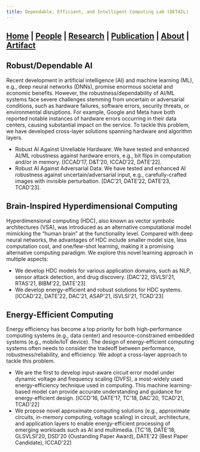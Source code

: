 ```yaml
---
title: Dependable, Efficient, and Intelligent Computing Lab (DETAIL)
---
```

## [Home](./) | [People](./people) | [**Research**](./research) | [Publication](./publication) | [About](./about) | [Artifact](./artifact) 

## Robust/Dependable AI 
Recent development in artificial intelligence (AI) and machine learning (ML), e.g., deep neural networks (DNNs), promise enormous societal and economic benefits. However, the robustness/dependability of AI/ML systems face severe challenges stemming from uncertain or adversarial conditions, such as hardware failures, software errors, security threats, or environmental disruptions. For example, Google and Meta have both reported notable instances of hardware errors occurring in their data centers, causing substantial impact on the service. To tackle this problem, we have developed cross-layer solutions spanning hardware and algorithm layers. 

* Robust AI Against Unreliable Hardware: We have tested and enhanced AI/ML robustness against hardware errors, e.g., bit flips in computation and/or in memory. [ICCAD’17, D&T’20, ICCAD’22, DATE’22]. 
* Robust AI Against Adversarial Data: We have tested and enhanced AI robustness against uncertain/adversarial input, e.g., carefully-crafted images with invisible perturbation. [DAC’21, DATE’22, DATE’23, TCAD’23]. 

## Brain-Inspired Hyperdimensional Computing
Hyperdimensional computing (HDC), also known as vector symbolic architectures (VSA), was introduced as an alternative computational model mimicking the “human brain” at
the functionality level. Compared with deep neural networks, the advantages of HDC include smaller model size, less computation cost, and one/few-shot learning, making it a promising alternative computing paradigm. We explore this novel learning approach in multiple aspects:

* We develop HDC models for various application domains, such as NLP, sensor attack detection, and drug discovery. [DAC'22, ISVLSI'21, RTAS'21, BIBM'22, DATE'23]
* We develop energy-efficient and robust solutions for HDC systems. [ICCAD'22, DATE'22, DAC'21, ASAP'21, ISVLSI'21, TCAD'23] 


## Energy-Efficient Computing 
Energy efficiency has become a top priority for both high-performance computing systems (e.g., data center) and resource-constrained embedded systems (e.g., mobile/IoT device). The design of energy-efficient computing systems often needs to consider the tradeoff between performance, robustness/reliability, and efficiency. We adopt a cross-layer approach to tackle this problem.  

*	We are the first to develop input-aware circuit error model under dynamic voltage and frequency scaling (DVFS), a most-widely used energy-efficiency technique used in computing. This machine learning-based model can provide accurate understanding and guidance for energy-efficient design. [ICCD'16, DATE'17, TC'18, DAC'20, TCAD'21, TCAD'22]  
*	We propose novel approximate computing solutions (e.g., approximate circuits, in-memory computing, voltage scaling) in circuit, architecture, and application layers to enable energy-efficient processing of emerging workloads such as AI and multimedia. [TC'18, DATE'18, GLSVLSI'20, DSD'20 (Oustanding Paper Award), DATE'22 (Best Paper Candidate), ICCAD'22]
